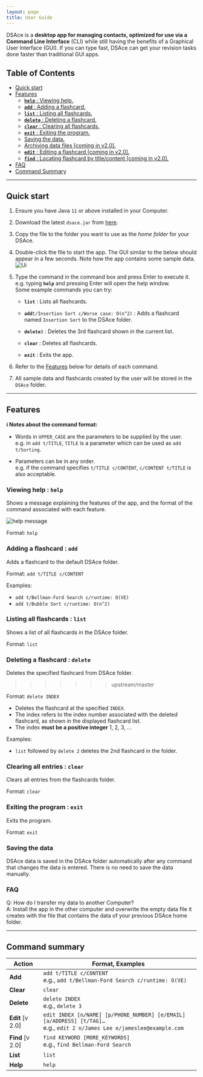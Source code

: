 ```yaml
---
layout: page
title: User Guide
---
```


DSAce is a **desktop app for managing contacts, optimized for use via a Command Line Interface** (CLI) while still having the benefits of a Graphical User Interface (GUI). If you can type fast, DSAce can get your revision tasks done faster than traditional GUI apps.

## Table of Contents
* [Quick start](#quick-start)
* [Features](#features)
   * [**`help`** : Viewing help.](#viewing-help--help)
   * [**`add`** : Adding a flashcard.](#adding-a-flashcard--add)
   * [**`list`** : Listing all flashcards.](#listing-all-flashcards--list)
   * [**`delete`** : Deleting a flashcard.](#deleting-a-flashcard--delete)
   * [**`clear`** : Clearing all flashcards.](#clearing-all-entries--clear)
   * [**`exit`** : Exiting the program.](#exiting-the-program--exit)
   * [Saving the data.](#saving-the-data)
   * [Archiving data files [coming in v2.0].](#archiving-data-files-coming-in-v20)
   * [**`edit`** : Editing a flashcard [coming in v2.0].](#editing-a-flashcard--edit-coming-in-v20)
   * [**`find`** : Locating flashcard by title/content [coming in v2.0].](#locating-a-flashcard--find-coming-in-v20)
* [FAQ](#faq)
* [Command Summary](#command-summary)


--------------------------------------------------------------------------------------------------------------------

## Quick start

1. Ensure you have Java `11` or above installed in your Computer.

1. Download the latest `dsace.jar` from [here](https://github.com/AY2021S1-CS2103-T14-2/tp/releases).

1. Copy the file to the folder you want to use as the _home folder_ for your DSAce.

1. Double-click the file to start the app. The GUI similar to the below should appear in a few seconds. Note how the app contains some sample data.<br>
   ![Ui](images/Ui.png)

1. Type the command in the command box and press Enter to execute it. e.g. typing **`help`** and pressing Enter will open the help window.<br>
   Some example commands you can try:

   * **`list`** : Lists all flashcards.

   * **`add`**`t/Insertion Sort c/Worse case: O(n^2)` : Adds a flashcard named `Insertion Sort` to the DSAce folder.

   * **`delete`**`3` : Deletes the 3rd flashcard shown in the current list.

   * **`clear`** : Deletes all flashcards.

   * **`exit`** : Exits the app.

1. Refer to the [Features](#features) below for details of each command.

1. All sample data and flashcards created by the user will be stored in the `DSAce` folder.

--------------------------------------------------------------------------------------------------------------------

## Features

<div markdown="block" class="alert alert-info">

**:information_source: Notes about the command format:**<br>

* Words in `UPPER_CASE` are the parameters to be supplied by the user. <br>
  e.g. in `add t/TITLE`, `TITLE` is a parameter which can be used as `add t/Sorting`.

* Parameters can be in any order. <br>
  e.g. if the command specifies `t/TITLE c/CONTENT`, `c/CONTENT t/TITLE` is also acceptable.

</div>

### Viewing help : `help`

Shows a message explaining the features of the app, and the format of the command associated with each feature.

![help message](images/helpMessage.png)

Format: `help`


### Adding a flashcard : `add`

Adds a flashcard to the default DSAce folder.

Format: `add t/TITLE c/CONTENT`

Examples:
* `add t/Bellman-Ford Search c/runtime: O(VE)`
* `add t/Bubble Sort c/runtime: O(n^2)`

### Listing all flashcards : `list`

Shows a list of all flashcards in the DSAce folder.

Format: `list`

### Deleting a flashcard : `delete`

Deletes the specified flashcard from DSAce folder.
>>>>>>> upstream/master

Format: `delete INDEX`

* Deletes the flashcard at the specified `INDEX`. 
* The index refers to the index number associated with the deleted flashcard, as shown in the displayed flashcard list.
* The index **must be a positive integer** 1, 2, 3, …​

Examples:
* `list` followed by `delete 2` deletes the 2nd flashcard in the folder.

### Clearing all entries : `clear`

Clears all entries from the flashcards folder.

Format: `clear`

### Exiting the program : `exit`

Exits the program.

Format: `exit`

### Saving the data
DSAce data is saved in the DSAce folder automatically after any command that changes the data is entered. There is no need to save the data manually.

### FAQ
Q: How do I transfer my data to another Computer? <br>
A: Install the app in the other computer and overwrite the empty data file it creates with the file that contains the data of your previous DSAce home folder.

--------------------------------------------------------------------------------------------------------------------

## Command summary

Action | Format, Examples
--------|------------------
**Add** | `add t/TITLE c/CONTENT` <br> e.g., `add t/Bellman-Ford Search c/runtime: O(VE)`
**Clear** | `clear`
**Delete** | `delete INDEX`<br> e.g., `delete 3`
**Edit** [v 2.0] | `edit INDEX [n/NAME] [p/PHONE_NUMBER] [e/EMAIL] [a/ADDRESS] [t/TAG]…​` <br> e.g., `edit 2 n/James Lee e/jameslee@example.com`
**Find** [v 2.0] | `find KEYWORD [MORE_KEYWORDS]`<br> e.g., `find Bellman-Ford Search`
**List** | `list`
**Help** | `help`
